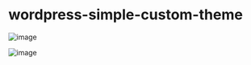 # wordpress-simple-custom-theme

![image](https://user-images.githubusercontent.com/20487308/126823829-7a614e0d-9b6e-4837-974c-bc63b61b57a1.png)

![image](https://user-images.githubusercontent.com/20487308/126823826-e217547c-31d4-4fa2-be4a-ef2d34449392.png)
